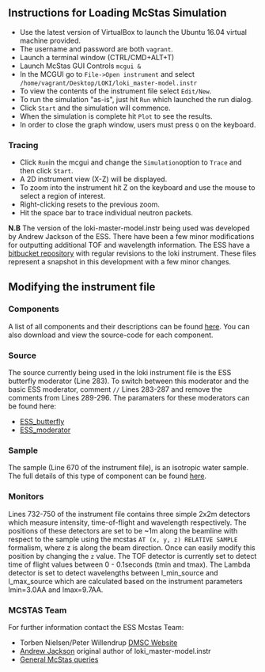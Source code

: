 
## Instructions for Loading McStas Simulation

- Use the latest version of VirtualBox to launch the Ubuntu 16.04 virtual machine provided.
- The username and password are both `vagrant`.
- Launch a terminal window (CTRL/CMD+ALT+T)
- Launch McStas GUI Controls `mcgui &`
- In the MCGUI go to `File->Open instrument` and select `/home/vagrant/Desktop/LOKI/loki_master-model.instr`
- To view the contents of the instrument file select `Edit/New`.
- To run the simulation "as-is", just hit `Run` which launched the run dialog.
- Click `Start` and the simulation will commence.
- When the simulation is complete hit `Plot` to see the results.
- In order to close the graph window, users must press `Q` on the keyboard.

### Tracing

- Click `Run`in the mcgui and change the `Simulation`option to `Trace` and then click `Start`.
- A 2D instrument view (X-Z) will be displayed.
- To zoom into the instrument hit Z on the keyboard and use the mouse to select a region of interest. 
- Right-clicking resets to the previous zoom.
- Hit the space bar to trace individual neutron packets.

**N.B** The version of the loki-master-model.instr being used was developed by Andrew Jackson of the ESS. There have been a few minor modifications for outputting additional TOF and wavelength information.
The ESS have a [bitbucket repository](https://bitbucket.org/essloki/loki-mcstas-master/src/fd621edb2c8c2119d58a3bb22b80e096311cb215?at=master) with regular revisions to the loki instrument. These files represent
a snapshot in this development with a few minor changes. 

## Modifying the instrument file

### Components

A list of all components and their descriptions can be found [here](http://www.mcstas.org/download/components/). You can also download and view the source-code for each component.

### Source

The source currently being used in the loki instrument file is the ESS butterfly moderator (Line 283). To
switch between this moderator and the basic ESS moderator, comment `//` Lines 283-287 and remove the
comments from Lines 289-296. The paramaters for these moderators can be found here:

* [ESS_butterfly](http://www.mcstas.org/download/components/sources/ESS_butterfly.html) 
* [ESS_moderator](http://www.mcstas.org/download/components/sources/ESS_moderator.html)

### Sample

The sample (Line 670 of the instrument file), is an isotropic water sample. The full details of this type of component can be found [here](http://www.mcstas.org/download/components/samples/Isotropic_Sqw.html).

### Monitors

Lines 732-750 of the instrument file contains three simple 2x2m detectors which measure intensity, 
time-of-flight and wavelength respectively. The positions of these detectors are set to be ~1m along 
the beamline with respect to the sample using the mcstas `AT (x, y, z) RELATIVE SAMPLE` formalism, 
where z is along the beam direction. Once can easily modify this position by changing the `z` value.
The TOF detector is currently set to detect time of flight values between 0 - 0.1seconds (tmin and tmax).
The Lambda detector is set to detect wavelengths between l_min_source and l_max_source which are
calculated based on the instrument parameters lmin=3.0AA and lmax=9.7AA.


### MCSTAS Team

For further information contact the ESS Mcstas Team:

- Torben Nielsen/Peter Willendrup [DMSC Website](https://europeanspallationsource.se/data-management-and-software-centre)
- [Andrew Jackson](https://europeanspallationsource.se/page/andrew-jackson) original author of loki_master-model.instr
- [General McStas queries](http://www.mcstas.org/about/contacts/)